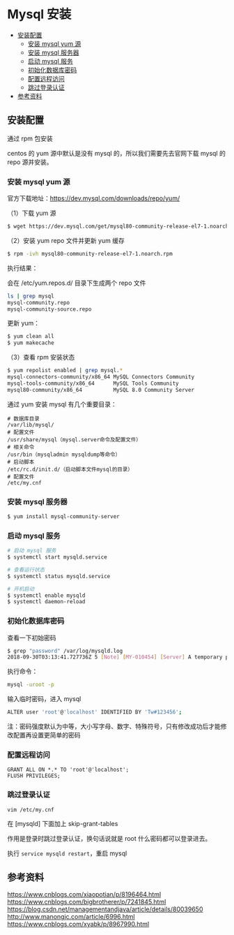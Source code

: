 # Mysql 安装

<!-- TOC depthFrom:2 depthTo:3 -->

- [安装配置](#安装配置)
    - [安装 mysql yum 源](#安装-mysql-yum-源)
    - [安装 mysql 服务器](#安装-mysql-服务器)
    - [启动 mysql 服务](#启动-mysql-服务)
    - [初始化数据库密码](#初始化数据库密码)
    - [配置远程访问](#配置远程访问)
    - [跳过登录认证](#跳过登录认证)
- [参考资料](#参考资料)

<!-- /TOC -->

## 安装配置

通过 rpm 包安装

centos 的 yum 源中默认是没有 mysql 的，所以我们需要先去官网下载 mysql 的 repo 源并安装。

### 安装 mysql yum 源

官方下载地址：https://dev.mysql.com/downloads/repo/yum/

（1）下载 yum 源

```sh
$ wget https://dev.mysql.com/get/mysql80-community-release-el7-1.noarch.rpm
```

（2）安装 yum repo 文件并更新 yum 缓存

```sh
$ rpm -ivh mysql80-community-release-el7-1.noarch.rpm
```

执行结果：

会在 /etc/yum.repos.d/ 目录下生成两个 repo 文件

```sh
ls | grep mysql
mysql-community.repo
mysql-community-source.repo
```

更新 yum：

```sh
$ yum clean all
$ yum makecache
```

（3）查看 rpm 安装状态

```sh
$ yum repolist enabled | grep mysql.*
mysql-connectors-community/x86_64 MySQL Connectors Community                  65
mysql-tools-community/x86_64      MySQL Tools Community                       69
mysql80-community/x86_64          MySQL 8.0 Community Server                  33
```

通过 yum 安装 mysql 有几个重要目录：

```
# 数据库目录
/var/lib/mysql/
# 配置文件
/usr/share/mysql（mysql.server命令及配置文件）
# 相关命令
/usr/bin（mysqladmin mysqldump等命令）
# 启动脚本
/etc/rc.d/init.d/（启动脚本文件mysql的目录）
# 配置文件
/etc/my.cnf
```

### 安装 mysql 服务器

```sh
$ yum install mysql-community-server
```

### 启动 mysql 服务

```sh
# 启动 mysql 服务
$ systemctl start mysqld.service

# 查看运行状态
$ systemctl status mysqld.service

# 开机启动
$ systemctl enable mysqld
$ systemctl daemon-reload
```

### 初始化数据库密码

查看一下初始密码

```sh
$ grep "password" /var/log/mysqld.log
2018-09-30T03:13:41.727736Z 5 [Note] [MY-010454] [Server] A temporary password is generated for root@localhost: %:lt+srWu4k1
```

执行命令：

```sh
mysql -uroot -p
```

输入临时密码，进入 mysql

```sh
ALTER user 'root'@'localhost' IDENTIFIED BY 'Tw#123456';
```

注：密码强度默认为中等，大小写字母、数字、特殊符号，只有修改成功后才能修改配置再设置更简单的密码

### 配置远程访问

```
GRANT ALL ON *.* TO 'root'@'localhost';
FLUSH PRIVILEGES;
```

### 跳过登录认证

```
vim /etc/my.cnf
```

在 [mysqld] 下面加上 skip-grant-tables

作用是登录时跳过登录认证，换句话说就是 root 什么密码都可以登录进去。

执行 `service mysqld restart`，重启 mysql

## 参考资料

https://www.cnblogs.com/xiaopotian/p/8196464.html
https://www.cnblogs.com/bigbrotherer/p/7241845.html
https://blog.csdn.net/managementandjava/article/details/80039650
http://www.manongjc.com/article/6996.html
https://www.cnblogs.com/xyabk/p/8967990.html
